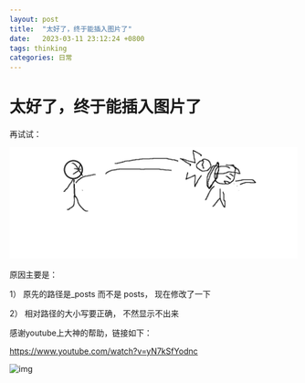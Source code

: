 ```yaml
---
layout: post
title:  "太好了，终于能插入图片了"
date:   2023-03-11 23:12:24 +0800
tags: thinking
categories: 日常
---
```


#  太好了，终于能插入图片了



再试试： 

![image](./assets/images/ken-beat-mother.bmp)

原因主要是： 

1） 原先的路径是_posts 而不是 posts， 现在修改了一下

2） 相对路径的大小写要正确， 不然显示不出来

感谢youtube上大神的帮助，链接如下： 

https://www.youtube.com/watch?v=yN7kSfYodnc



![img](https://www.dapenti.com:99/dapenti/fe34ef3a/4bdc0d19.jpg)

